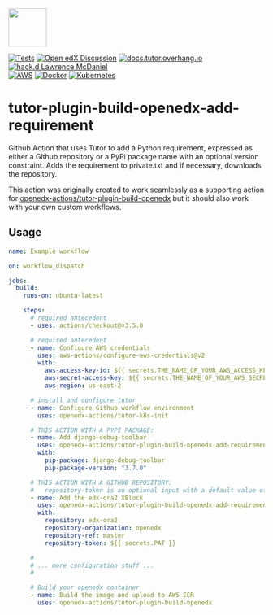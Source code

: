 <img src="https://avatars.githubusercontent.com/u/40179672" width="75">

[![Tests](https://github.com/openedx-actions/tutor-plugin-build-openedx-add-requirement/actions/workflows/testRelease.yml/badge.svg)](https://github.com/openedx-actions/tutor-plugin-build-openedx-add-requirement/actions)
[![Open edX Discussion](https://img.shields.io/static/v1?logo=discourse&label=Forums&style=flat-square&color=000000&message=discuss.openedx.org)](https://discuss.openedx.org/)
[![docs.tutor.overhang.io](https://img.shields.io/static/v1?logo=readthedocs&label=Documentation&style=flat-square&color=blue&message=docs.tutor.overhang.io)](https://docs.tutor.overhang.io)
[![hack.d Lawrence McDaniel](https://img.shields.io/badge/hack.d-Lawrence%20McDaniel-orange.svg)](https://lawrencemcdaniel.com)<br/>
[![AWS](https://img.shields.io/badge/AWS-%23FF9900.svg?style=for-the-badge&logo=amazon-aws&logoColor=white)](https://aws.amazon.com/)
[![Docker](https://img.shields.io/badge/docker-%230db7ed.svg?style=for-the-badge&logo=docker&logoColor=white)](https://www.docker.com/)
[![Kubernetes](https://img.shields.io/badge/kubernetes-%23326ce5.svg?style=for-the-badge&logo=kubernetes&logoColor=white)](https://kubernetes.io/)

# tutor-plugin-build-openedx-add-requirement

Github Action that uses Tutor to add a Python requirement, expressed as either a Github repository or a PyPi package name with an optional version constraint. Adds the requirement to private.txt and if necessary, downloads the repository.

This action was originally created to work seamlessly as a supporting action for [openedx-actions/tutor-plugin-build-openedx](https://github.com/openedx-actions/tutor-plugin-build-openedx) but it should also work with your own custom workflows.

## Usage

```yaml
name: Example workflow

on: workflow_dispatch

jobs:
  build:
    runs-on: ubuntu-latest

    steps:
      # required antecedent
      - uses: actions/checkout@v3.5.0

      # required antecedent
      - name: Configure AWS credentials
        uses: aws-actions/configure-aws-credentials@v2
        with:
          aws-access-key-id: ${{ secrets.THE_NAME_OF_YOUR_AWS_ACCESS_KEY_ID }}
          aws-secret-access-key: ${{ secrets.THE_NAME_OF_YOUR_AWS_SECRET_ACCESS_KEY }}
          aws-region: us-east-2

      # install and configure tutor
      - name: Configure Github workflow environment
        uses: openedx-actions/tutor-k8s-init

      # THIS ACTION WITH A PYPI PACKAGE:
      - name: Add django-debug-toolbar
        uses: openedx-actions/tutor-plugin-build-openedx-add-requirement
        with:
          pip-package: django-debug-toolbar
          pip-package-version: "3.7.0"

      # THIS ACTION WITH A GITHUB REPOSITORY:
      #   repository-token is an optional input with a default value of ''
      - name: Add the edx-ora2 XBlock
        uses: openedx-actions/tutor-plugin-build-openedx-add-requirement
        with:
          repository: edx-ora2
          repository-organization: openedx
          repository-ref: master
          repository-token: ${{ secrets.PAT }}

      #
      # ... more configuration stuff ...
      #

      # Build your openedx container
      - name: Build the image and upload to AWS ECR
        uses: openedx-actions/tutor-plugin-build-openedx
```
